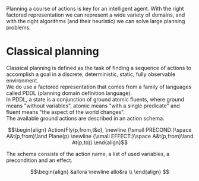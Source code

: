 Planning a course of actions is key for an intelligent agent. With the right factored representation we can represent a wide variety of domains, and with the right algorithms (and their heuristic) we can solve large planning problems.
# Classical planning
Classical planning is defined as the task of finding a sequence of actions to accomplish a goal in a discrete, deterministic, static, fully observable environment.<br>
We do use a factored representation that comes from a family of languages called PDDL (planning domain definition language).<br>
In PDDL, a state is a conjunction of ground atomic fluents, where ground means "without variables", atomic means "with a single predicate" and fluent means "the aspect of the world changes".<br>
The available ground actions are described in an action schema.

$$\begin{align} 
Action(Fly(p,from,t&o), \newline
{\small PRECOND:}\space A&t(p,from)\land Plane(p) \newline
{\small EFFECT:}\space A&t(p,from)\land At(p,to))
\end{align}$$

The schema consists of the action name, a list of used variables, a precondition and an effect.

$$\begin{align}
&allora \newline
allo&ra \\
\end{align}
$$
